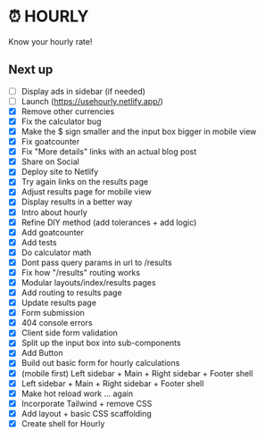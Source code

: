 # ⏰ HOURLY

Know your hourly rate!

## Next up

- [ ] Display ads in sidebar (if needed)
- [ ] Launch (https://usehourly.netlify.app/)
- [x] Remove other currencies
- [x] Fix the calculator bug
- [x] Make the $ sign smaller and the input box bigger in mobile view
- [x] Fix goatcounter
- [x] Fix "More details" links with an actual blog post
- [x] Share on Social
- [x] Deploy site to Netlify
- [x] Try again links on the results page
- [x] Adjust results page for mobile view
- [x] Display results in a better way
- [x] Intro about hourly
- [x] Refine DIY method (add tolerances + add logic)
- [x] Add goatcounter
- [x] Add tests
- [x] Do calculator math
- [x] Dont pass query params in url to /results
- [x] Fix how "/results" routing works
- [x] Modular layouts/index/results pages
- [x] Add routing to results page
- [x] Update results page
- [x] Form submission
- [x] 404 console errors
- [x] Client side form validation
- [x] Split up the input box into sub-components
- [x] Add Button
- [x] Build out basic form for hourly calculations
- [x] (mobile first) Left sidebar + Main + Right sidebar + Footer shell
- [x] Left sidebar + Main + Right sidebar + Footer shell
- [x] Make hot reload work ... again
- [x] Incorporate Tailwind + remove CSS
- [x] Add layout + basic CSS scaffolding
- [x] Create shell for Hourly
